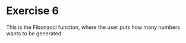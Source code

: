 # Exercise 6
This is the Fibonacci function, where the user puts how many
numbers wants to be generated.


